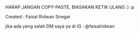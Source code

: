HARAP JANGAN COPY-PASTE, BIASAKAN KETIK ULANG :) :p

 Created : Faisal Ridwan Siregar
 
 jika ada yang salah DM saya ya di IG : @faisalridwan
